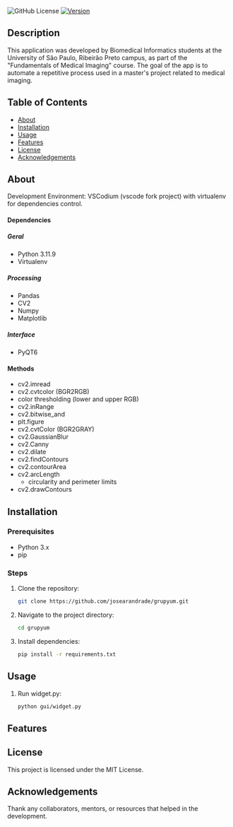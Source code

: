 ![GitHub License](https://img.shields.io/github/license/josearandrade/grupyum)
[![Version](https://img.shields.io/badge/version-1.0-blue.svg)](VERSION)

## Description

This application was developed by Biomedical Informatics students at the University of São Paulo, Ribeirão Preto campus, as part of the "Fundamentals of Medical Imaging" course. The goal of the app is to automate a repetitive process used in a master's project related to medical imaging.

## Table of Contents

- [About](#about)
- [Installation](#installation)
- [Usage](#usage)
- [Features](#features)
- [License](#license)
- [Acknowledgements](#acknowledgements)

## About

Development Environment: VSCodium (vscode fork project) with virtualenv for dependencies control.

#### Dependencies

##### Geral

- Python 3.11.9
- Virtualenv

##### Processing

- Pandas
- CV2
- Numpy
- Matplotlib

##### Interface

- PyQT6

#### Methods

- cv2.imread
- cv2.cvtcolor (BGR2RGB)
- color thresholding (lower and upper RGB)
- cv2.inRange
- cv2.bitwise_and
- plt.figure
- cv2.cvtColor (BGR2GRAY)
- cv2.GaussianBlur
- cv2.Canny
- cv2.dilate
- cv2.findContours
- cv2.contourArea
- cv2.arcLength
  - circularity and perimeter limits
- cv2.drawContours


## Installation

### Prerequisites

- Python 3.x
- pip

### Steps

1. Clone the repository:
   ```bash
   git clone https://github.com/josearandrade/grupyum.git
   ```
2. Navigate to the project directory:
   ```bash
   cd grupyum
   ```
3. Install dependencies:
   ```bash
   pip install -r requirements.txt
   ```

## Usage

1. Run widget.py:
   ```bash
   python gui/widget.py
   ```

## Features

## License

This project is licensed under the MIT License.

## Acknowledgements

Thank any collaborators, mentors, or resources that helped in the development.

